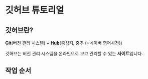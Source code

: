 # 깃허브 튜토리얼

## 깃허브란?
<b>Git</b>(버전 관리 시스템) + <b>Hub</b>(중심지, 중추 (=네이버 영어사전))

깃허브는 버전 관리 시스템을 온라인으로 보고 관리할 수 있는 <b>사이트</b>입니다.

## 작업 순서


<!--stackedit_data:
eyJoaXN0b3J5IjpbMTQyNTcyMTg0MiwyMDY5NzI2OTUwXX0=
-->